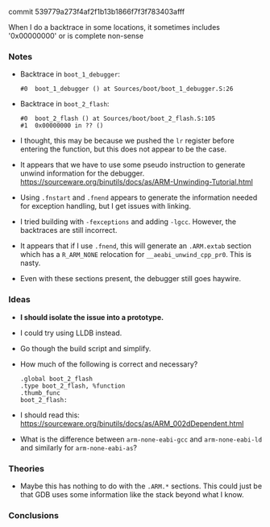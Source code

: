 commit 539779a273f4af2f1b13b1866f7f3f783403afff

When I do a backtrace in some locations, it sometimes includes '0x00000000' or is complete non-sense

### Notes

-   Backtrace in `boot_1_debugger`:

    ```none
    #0  boot_1_debugger () at Sources/boot/boot_1_debugger.S:26
    ```

-   Backtrace in `boot_2_flash`:

    ```none
    #0  boot_2_flash () at Sources/boot/boot_2_flash.S:105
    #1  0x00000000 in ?? ()
    ```

-   I thought, this may be because we pushed the `lr` register before entering the function, but this does not appear to be the case.

-   It appears that we have to use some pseudo instruction to generate unwind information for the debugger.
    https://sourceware.org/binutils/docs/as/ARM-Unwinding-Tutorial.html

-   Using `.fnstart` and `.fnend` appears to generate the information needed for exception handling, but I get issues with linking.

-   I tried building with `-fexceptions` and adding `-lgcc`.
    However, the backtraces are still incorrect.

-   It appears that if I use `.fnend`, this will generate an `.ARM.extab` section which has a `R_ARM_NONE` relocation for `__aeabi_unwind_cpp_pr0`.
    This is nasty.

-   Even with these sections present, the debugger still goes haywire.

### Ideas

-   **I should isolate the issue into a prototype.**

-   I could try using LLDB instead.

-   Go though the build script and simplify.

-   How much of the following is correct and necessary?

    ```assembly
    .global boot_2_flash
    .type boot_2_flash, %function
    .thumb_func
    boot_2_flash:
    ```

-   I should read this:
    https://sourceware.org/binutils/docs/as/ARM_002dDependent.html

-   What is the difference between `arm-none-eabi-gcc` and `arm-none-eabi-ld` and similarly for `arm-none-eabi-as`?

### Theories

-   Maybe this has nothing to do with the `.ARM.*` sections.
    This could just be that GDB uses some information like the stack beyond what I know.

### Conclusions
